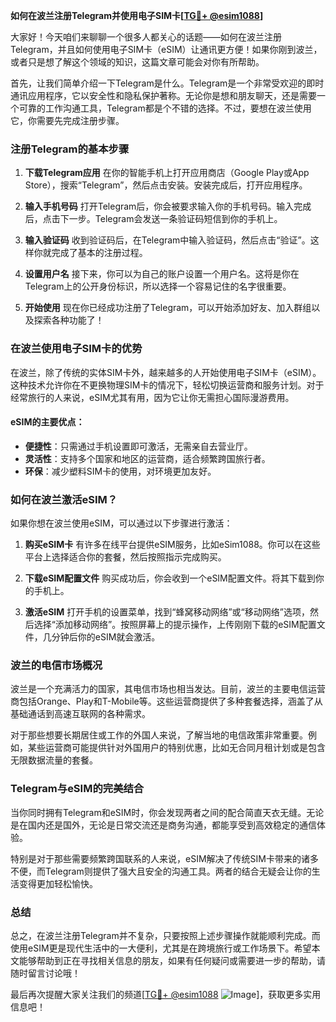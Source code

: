 **如何在波兰注册Telegram并使用电子SIM卡[[TG💪+ @esim1088](https://t.me/s/esim1088)]**

大家好！今天咱们来聊聊一个很多人都关心的话题——如何在波兰注册Telegram，并且如何使用电子SIM卡（eSIM）让通讯更方便！如果你刚到波兰，或者只是想了解这个领域的知识，这篇文章可能会对你有所帮助。

首先，让我们简单介绍一下Telegram是什么。Telegram是一个非常受欢迎的即时通讯应用程序，它以安全性和隐私保护著称。无论你是想和朋友聊天，还是需要一个可靠的工作沟通工具，Telegram都是个不错的选择。不过，要想在波兰使用它，你需要先完成注册步骤。

### 注册Telegram的基本步骤

1. **下载Telegram应用**
   在你的智能手机上打开应用商店（Google Play或App Store），搜索“Telegram”，然后点击安装。安装完成后，打开应用程序。

2. **输入手机号码**
   打开Telegram后，你会被要求输入你的手机号码。输入完成后，点击下一步。Telegram会发送一条验证码短信到你的手机上。

3. **输入验证码**
   收到验证码后，在Telegram中输入验证码，然后点击“验证”。这样你就完成了基本的注册过程。

4. **设置用户名**
   接下来，你可以为自己的账户设置一个用户名。这将是你在Telegram上的公开身份标识，所以选择一个容易记住的名字很重要。

5. **开始使用**
   现在你已经成功注册了Telegram，可以开始添加好友、加入群组以及探索各种功能了！

### 在波兰使用电子SIM卡的优势

在波兰，除了传统的实体SIM卡外，越来越多的人开始使用电子SIM卡（eSIM）。这种技术允许你在不更换物理SIM卡的情况下，轻松切换运营商和服务计划。对于经常旅行的人来说，eSIM尤其有用，因为它让你无需担心国际漫游费用。

#### eSIM的主要优点：

- **便捷性**：只需通过手机设置即可激活，无需亲自去营业厅。
- **灵活性**：支持多个国家和地区的运营商，适合频繁跨国旅行者。
- **环保**：减少塑料SIM卡的使用，对环境更加友好。

### 如何在波兰激活eSIM？

如果你想在波兰使用eSIM，可以通过以下步骤进行激活：

1. **购买eSIM卡**
   有许多在线平台提供eSIM服务，比如eSim1088。你可以在这些平台上选择适合你的套餐，然后按照指示完成购买。

2. **下载eSIM配置文件**
   购买成功后，你会收到一个eSIM配置文件。将其下载到你的手机上。

3. **激活eSIM**
   打开手机的设置菜单，找到“蜂窝移动网络”或“移动网络”选项，然后选择“添加移动网络”。按照屏幕上的提示操作，上传刚刚下载的eSIM配置文件，几分钟后你的eSIM就会激活。

### 波兰的电信市场概况

波兰是一个充满活力的国家，其电信市场也相当发达。目前，波兰的主要电信运营商包括Orange、Play和T-Mobile等。这些运营商提供了多种套餐选择，涵盖了从基础通话到高速互联网的各种需求。

对于那些想要长期居住或工作的外国人来说，了解当地的电信政策非常重要。例如，某些运营商可能提供针对外国用户的特别优惠，比如无合同月租计划或是包含无限数据流量的套餐。

### Telegram与eSIM的完美结合

当你同时拥有Telegram和eSIM时，你会发现两者之间的配合简直天衣无缝。无论是在国内还是国外，无论是日常交流还是商务沟通，都能享受到高效稳定的通信体验。

特别是对于那些需要频繁跨国联系的人来说，eSIM解决了传统SIM卡带来的诸多不便，而Telegram则提供了强大且安全的沟通工具。两者的结合无疑会让你的生活变得更加轻松愉快。

### 总结

总之，在波兰注册Telegram并不复杂，只要按照上述步骤操作就能顺利完成。而使用eSIM更是现代生活中的一大便利，尤其是在跨境旅行或工作场景下。希望本文能够帮助到正在寻找相关信息的朋友，如果有任何疑问或需要进一步的帮助，请随时留言讨论哦！

最后再次提醒大家关注我们的频道[[TG💪+ @esim1088](https://t.me/s/esim1088) ![Image](https://i.postimg.cc/4NQfJmqS/Snipaste-2025-05-13-00-14-12.png)]，获取更多实用信息吧！
